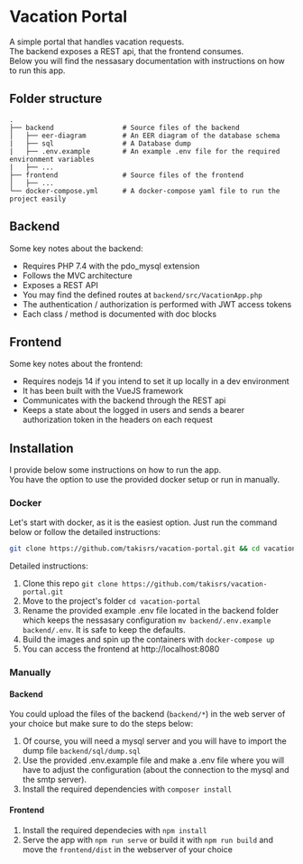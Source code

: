 # Vacation Portal
A simple portal that handles vacation requests.   
The backend exposes a REST api, that the frontend consumes.   
Below you will find the nessasary documentation with instructions on how to run this app.

## Folder structure
    .
    ├── backend                 # Source files of the backend
    │   ├── eer-diagram         # An EER diagram of the database schema
    |   ├── sql                 # A Database dump
    |   ├── .env.example        # An example .env file for the required environment variables
    |   ├── ...
    ├── frontend                # Source files of the frontend
    │   ├── ...                 
    └── docker-compose.yml      # A docker-compose yaml file to run the project easily

## Backend
Some key notes about the backend:
* Requires PHP 7.4 with the pdo_mysql extension
* Follows the MVC architecture
* Exposes a REST API
* You may find the defined routes at `backend/src/VacationApp.php`
* The authentication / authorization is performed with JWT access tokens
* Each class / method is documented with doc blocks

## Frontend
Some key notes about the frontend:
* Requires nodejs 14 if you intend to set it up locally in a dev environment
* It has been built with the VueJS framework
* Communicates with the backend through the REST api
* Keeps a state about the logged in users and sends a bearer authorization token in the headers on each request 

## Installation
I provide below some instructions on how to run the app.  
You have the option to use the provided docker setup or run in manually.

### Docker
Let's start with docker, as it is the easiest option. Just run the command below or follow the detailed instructions:
```sh
git clone https://github.com/takisrs/vacation-portal.git && cd vacation-portal && mv backend/.env.example backend/.env && docker-compose up
```
Detailed instructions:
1. Clone this repo `git clone https://github.com/takisrs/vacation-portal.git`  
2. Move to the project's folder `cd vacation-portal` 
3. Rename the provided example .env file located in the backend folder which keeps the nessasary configuration `mv backend/.env.example backend/.env`. It is safe to keep the defaults.  
4. Build the images and spin up the containers with `docker-compose up`
5. You can access the frontend at http://localhost:8080

### Manually

#### Backend
You could upload the files of the backend (`backend/*`) in the web server of your choice but make sure to do the steps below:   
1. Of course, you will need a mysql server and you will have to import the dump file `backend/sql/dump.sql`
2. Use the provided .env.example file and make a .env file where you will have to adjust the configuration (about the connection to the mysql and the smtp server).   
3. Install the required dependencies with `composer install`

#### Frontend
1. Install the required dependecies with `npm install`
2. Serve the app with `npm run serve` or build it with `npm run build` and move the `frontend/dist` in the webserver of your choice